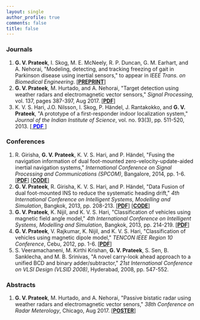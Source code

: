 ```yaml
---
layout: single
author_profile: true
comments: false
title: false
---
```


### Journals
1. **G. V. Prateek**, I. Skog, M. E. McNeely, R. P. Duncan, G. M. Earhart, and A. Nehorai, "Modeling, detecting, and tracking freezing of gait in Parkinson disease using inertial sensors," to appear in _IEEE Trans. on Biomedical Engineering_. [[**PREPRINT**]](/research/freezegait/pdfs/Preprint_TBME_FOGDT_v10.pdf)
2. **G. V. Prateek**, M. Hurtado, and A. Nehorai, "Target detection using weather radars and electromagnetic vector sensors," _Signal Processing_, vol. 137, pages 387-397, Aug 2017. [[**PDF**]](/research/wradaremvs/pdfs/[SigProc]Prateek_et_al-2017-Target_detection_using_weather_radar_and_EMVS.pdf)
3. K. V. S. Hari, J.O. Nilsson, I. Skog, P. Händel, J. Rantakokko, and **G. V. Prateek**, "A prototype of a first-responder indoor localization system," _Journal of the Indian Institute of Science_, vol. no. 93(3), pp. 511-520, 2013. [\[ <span style="color:blue">**PDF**</span> \]](/research/indoorpos/pdfs/[JofIISc]Hari_et_al-2013-A_prototype_of_a_first_responder_localization_system.pdf)

### Conferences
1. R. Girisha, **G. V. Prateek**, K. V. S. Hari, and P. Händel, "Fusing the navigation information of dual foot-mounted zero-velocity-update-aided inertial navigation systems," _International Conference on Signal Processing and Communications (SPCOM)_, Bangalore, 2014, pp. 1-6. [[**PDF**]](/research/indoorpos/pdfs/[IEEESPCOM]Girisha_et_al-2013-Fusing_the_navigation_information_of_dual_foot-mounted_ZUPT-aided_INS.pdf) [[**CODE**]](https://github.com/prateekgv/openshoe-centroid_method)
2. **G. V. Prateek**, R. Girisha, K. V. S. Hari, and P. Händel, "Data Fusion of dual foot-mounted INS to reduce the systematic heading drift," _4th International Conference on Intelligent Systems, Modelling and Simulation_, Bangkok, 2013, pp. 208-213. [[**PDF**]](/research/indoorpos/pdfs/[IEEEISMS]Prateek_et_al-2013-Data_fusion_of_dual_foot-mounted_INS_to_reduce_systematic_heading_drift.pdf) [[**CODE**]](https://github.com/prateekgv/openshoe-sphere_limit)
3. **G. V. Prateek**, K. Nijil, and K. V. S. Hari, "Classification of vehicles using magnetic field angle model," _4th International Conference on Intelligent Systems, Modelling and Simulation_, Bangkok, 2013, pp. 214-219. [[**PDF**]](/research/vehclass/pdfs/[IEEEISMS]Prateek_et_al-2013-Classification_of_vehicles_using_magnetic_field_angle_model.pdf)
4. **G. V. Prateek**, V. Rajkumar, K. Nijil, and K. V. S. Hari, "Classification of vehicles using magnetic dipole model," _TENCON IEEE Region 10 Conference_, Cebu, 2012, pp. 1-6. [[**PDF**]](/research/vehclass/pdfs/[IEEETENCON]Prateek_et_al-2012-Classification_of_vehicles_using_magnetic_dipole_model.pdf)
5. S. Veeramachaneni, M. Kirthi Krishan, **G. V. Prateek**, S. Sen, B. Sanklecha, and M. B. Srinivas, "A novel carry-look ahead approach to a unified BCD and binary adder/subtractor," _21st International Conference on VLSI Design (VLSID 2008)_, Hyderabad, 2008, pp. 547-552.

### Abstracts
1. **G. V. Prateek**, M. Hurtado, and A. Nehorai, "Passive bistatic radar using weather radars and electromagnetic vector senors," _38th Conference on Radar Meterology_, Chicago, Aug 2017. [[**POSTER**]](/research/wradaremvs/pdfs/[Poster]Prateek_2017-Target_detection_using_weather_radar_and_EMVS.pdf)